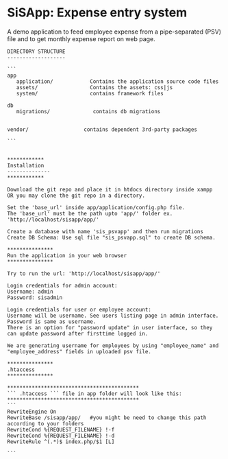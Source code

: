 SiSApp: Expense entry system
===============================

 A demo application to feed employee expense from a pipe-separated (PSV) file and to get monthly expense report on web page.
 ```````````````````````````````````````````````
DIRECTORY STRUCTURE
-------------------

```
app
    application/            Contains the application source code files
    assets/                 Contains the assets: css|js
    system/                 contains framework files

db
    migrations/              contains db migrations


vendor/                  contains dependent 3rd-party packages

```


************
Installation
--------------
************

Download the git repo and place it in htdocs directory inside xampp
OR you may clone the git repo in a directory.

Set the 'base_url' inside app/application/config.php file.
The 'base_url' must be the path upto 'app/' folder ex. 'http://localhost/sisapp/app/'

Create a database with name 'sis_psvapp' and then run migrations
Create DB Schema: Use sql file "sis_psvapp.sql" to create DB schema.

***************
Run the application in your web browser
***************

Try to run the url: 'http://localhost/sisapp/app/'

Login credentials for admin account:
Username: admin
Password: sisadmin

Login credentials for user or employee account:
Username will be username. See users listing page in admin interface.
Password is same as username.
There is an option for "password update" in user interface, so they can update password after firsttime logged in. 

We are generating username for employees by using "employee_name" and "employee_address" fields in uploaded psv file.

***************
.htaccess
***************

*******************************************
``` .htaccess ``` file in app folder will look like this:
*******************************************
```
RewriteEngine On
RewriteBase /sisapp/app/   #you might be need to change this path according to your folders
RewriteCond %{REQUEST_FILENAME} !-f
RewriteCond %{REQUEST_FILENAME} !-d
RewriteRule ^(.*)$ index.php/$1 [L]

```
